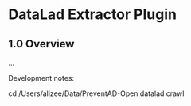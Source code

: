 # DataLad Extractor Plugin

## 1.0 Overview

...



Development notes:

cd /Users/alizee/Data/PreventAD-Open
datalad crawl

